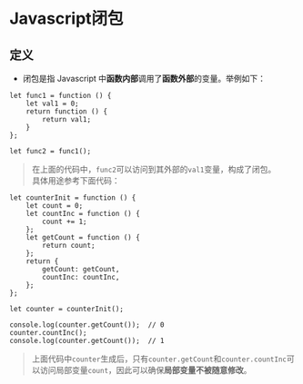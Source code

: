 # Javascript闭包

## 定义
* 闭包是指 Javascript 中**函数内部**调用了**函数外部**的变量。举例如下：

~~~
let func1 = function () {
    let val1 = 0;
    return function () {
        return val1;
    }
};

let func2 = func1();
~~~

> 在上面的代码中，`func2`可以访问到其外部的`val1`变量，构成了闭包。   
具体用途参考下面代码：

~~~
let counterInit = function () {
    let count = 0;
    let countInc = function () {
        count += 1;
    };
    let getCount = function () {
        return count;
    };
    return {
        getCount: getCount,
        countInc: countInc,
    };
};

let counter = counterInit();

console.log(counter.getCount());  // 0
counter.countInc();
console.log(counter.getCount());  // 1
~~~

> 上面代码中`counter`生成后，只有`counter.getCount`和`counter.countInc`可以访问局部变量`count`，因此可以确保**局部变量不被随意修改**。
